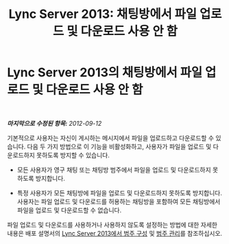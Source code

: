 ﻿---
title: 'Lync Server 2013: 채팅방에서 파일 업로드 및 다운로드 사용 안 함'
TOCTitle: 채팅방에서 파일 업로드 및 다운로드 사용 안 함
ms:assetid: c4faffb0-ae6a-47df-ae95-403c7101280f
ms:mtpsurl: https://technet.microsoft.com/ko-kr/library/JJ215882(v=OCS.15)
ms:contentKeyID: 49304963
ms.date: 08/24/2015
mtps_version: v=OCS.15
ms.translationtype: HT
---

# Lync Server 2013의 채팅방에서 파일 업로드 및 다운로드 사용 안 함

 

_**마지막으로 수정된 항목:** 2012-09-12_

기본적으로 사용자는 자신이 게시하는 메시지에서 파일을 업로드하고 다운로드할 수 있습니다. 다음 두 가지 방법으로 이 기능을 비활성화하고, 사용자가 파일을 업로드 및 다운로드하지 못하도록 방지할 수 있습니다.

  - 모든 사용자가 영구 채팅 또는 채팅방 범주에서 파일을 업로드 및 다운로드하지 못하도록 방지합니다.

  - 특정 사용자가 모든 채팅방에 파일을 업로드 및 다운로드하지 못하도록 방지합니다. 사용자는 파일 업로드 및 다운로드를 허용하는 채팅방을 포함하여 모든 채팅방에서 파일을 업로드 및 다운로드할 수 없습니다.

파일 업로드 및 다운로드를 사용하거나 사용하지 않도록 설정하는 방법에 대한 자세한 내용은 배포 설명서의 [Lync Server 2013에서 범주 구성](lync-server-2013-configure-categories.md) 및 [범주 관리](manage-categories.md)를 참조하십시오.

